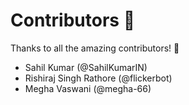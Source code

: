 # Contributors 💜

Thanks to all the amazing contributors! 🎉

- Sahil Kumar (@SahilKumarIN)
- Rishiraj Singh Rathore (@flickerbot)
- Megha Vaswani (@megha-66)
